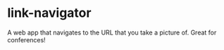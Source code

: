 # link-navigator
A web app that navigates to the URL that you take a picture of. Great for conferences!
